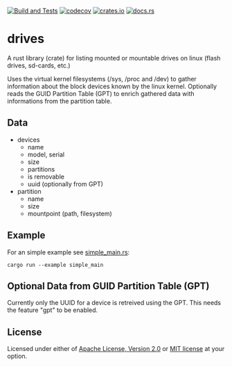 [![Build and Tests](https://github.com/sorcerersr/drives/actions/workflows/build_and_test.yml/badge.svg)](https://github.com/sorcerersr/drives/actions/workflows/build_and_test.yml)
[![codecov](https://codecov.io/gh/sorcerersr/drives/branch/main/graph/badge.svg?token=4ATZX63FP6)](https://codecov.io/gh/sorcerersr/drives)
[![crates.io](https://img.shields.io/crates/v/drives)](https://crates.io/crates/drives)
[![docs.rs](https://img.shields.io/docsrs/drives/latest)](https://docs.rs/drives/latest/drives/)

# drives

A rust library (crate) for listing mounted or mountable drives on linux (flash drives, sd-cards, etc.)

Uses the virtual kernel filesystems (/sys, /proc and /dev) to gather information about the block devices known by the linux kernel.
Optionally reads the GUID Partition Table (GPT) to enrich gathered data with informations from the partition table.

## Data

* devices
  * name
  * model, serial
  * size
  * partitions
  * is removable
  * uuid (optionally from GPT)
* partition
  * name
  * size
  * mountpoint (path, filesystem)

## Example

For an simple example see [simple_main.rs](examples/simple_main.rs):

```
cargo run --example simple_main
```

## Optional Data from GUID Partition Table (GPT)

Currently only the UUID for a device is retreived using the GPT.
This needs the feature "gpt" to be enabled.

## License


Licensed under either of <a href="LICENSE-APACHE">Apache License, Version
2.0</a> or <a href="LICENSE-MIT">MIT license</a> at your option.
